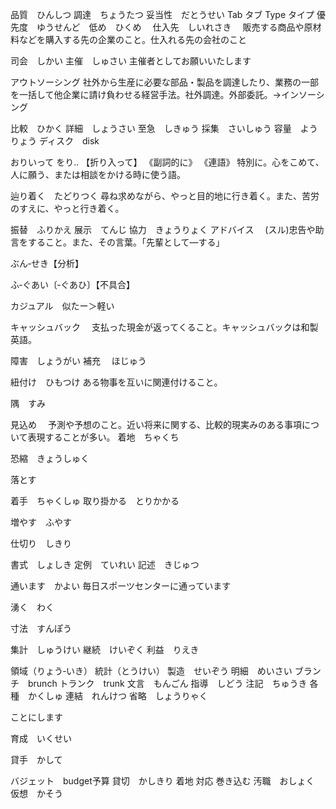 品質　ひんしつ
調達　ちょうたつ
妥当性　だとうせい
Tab       タブ
Type  タイプ
優先度　ゆうせんど　低め　ひくめ　
仕入先　しいれさき　
販売する商品や原材料などを購入する先の企業のこと。仕入れる先の会社のこと

司会　しかい
主催　しゅさい
主催者としてお願いいたします

アウトソーシング
社外から生産に必要な部品・製品を調達したり、業務の一部を一括して他企業に請け負わせる経営手法。社外調達。外部委託。→インソーシング

比較　ひかく
詳細　しょうさい
至急　しきゅう
採集　さいしゅう
容量　ようりょう
ディスク　disk

おりいって
をり‥ 【折り入って】
《副詞的に》 《連語》
特別に。心をこめて、人に願う、または相談をかける時に使う語。


辿り着く　たどりつく
尋ね求めながら、やっと目的地に行き着く。また、苦労のすえに、やっと行き着く。

振替　ふりかえ
展示　てんじ
協力　きょうりょく
アドバイス　
(スル)忠告や助言をすること。また、その言葉。「先輩として—する」

ぶん‐せき【分析】

ふ‐ぐあい〔‐ぐあひ〕【不具合】

カジュアル　似たー＞軽い

キャッシュバック　
支払った現金が返ってくること。キャッシュバックは和製英語。

障害　しょうがい
補充 　ほじゅう

紐付け　ひもつけ
ある物事を互いに関連付けること。

隅　すみ

見込め　
予測や予想のこと。近い将来に関する、比較的現実みのある事項について表現することが多い。
着地　ちゃくち

恐縮　きょうしゅく

落とす

着手　ちゃくしゅ
取り掛かる　とりかかる

増やす　ふやす

仕切り　しきり

書式　しょしき
定例　ていれい
記述　きじゅつ

通います　かよい
毎日スポーツセンターに通っています

湧く　わく

寸法　すんぽう

集計　しゅうけい
継続　けいぞく
利益　りえき

領域（りょう‐いき）
統計（とうけい）
製造　せいぞう
明細　めいさい
ブランチ　brunch
トランク　trunk
文言　もんごん
指導　しどう
注記　ちゅうき
各種　かくしゅ
連結　れんけつ
省略　しょうりゃく

ことにします

育成　いくせい

貸手　かして

バジェット　budget予算
貸切　かしきり
着地
対応
巻き込む
汚職　おしょく
仮想　かそう
